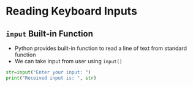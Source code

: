 # Reading Keyboard Inputs

## `input` Built-in Function

- Python provides built-in function to read a line of text from standard function
- We can take input from user using `input()`

```python
str=input("Enter your input: ")
print("Received input is: ", str)
```
